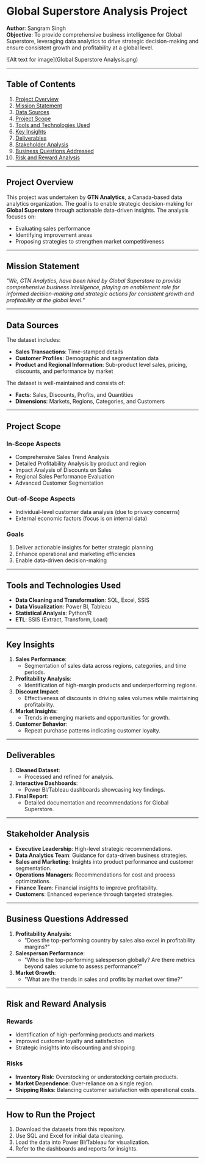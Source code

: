 # Global Superstore Analysis Project

**Author**: Sangram Singh  
**Objective**: To provide comprehensive business intelligence for Global Superstore, leveraging data analytics to drive strategic decision-making and ensure consistent growth and profitability at a global level.


![Alt text for image](Global Superstore Analysis.png)

---

## Table of Contents
1. [Project Overview](#project-overview)
2. [Mission Statement](#mission-statement)
3. [Data Sources](#data-sources)
4. [Project Scope](#project-scope)
5. [Tools and Technologies Used](#tools-and-technologies-used)
6. [Key Insights](#key-insights)
7. [Deliverables](#deliverables)
8. [Stakeholder Analysis](#stakeholder-analysis)
9. [Business Questions Addressed](#business-questions-addressed)
10. [Risk and Reward Analysis](#risk-and-reward-analysis)

---

## Project Overview

This project was undertaken by **GTN Analytics**, a Canada-based data analytics organization. The goal is to enable strategic decision-making for **Global Superstore** through actionable data-driven insights. The analysis focuses on:
- Evaluating sales performance
- Identifying improvement areas
- Proposing strategies to strengthen market competitiveness

---

## Mission Statement

*"We, GTN Analytics, have been hired by Global Superstore to provide comprehensive business intelligence, playing an enablement role for informed decision-making and strategic actions for consistent growth and profitability at the global level."*

---

## Data Sources

The dataset includes:
- **Sales Transactions**: Time-stamped details
- **Customer Profiles**: Demographic and segmentation data
- **Product and Regional Information**: Sub-product level sales, pricing, discounts, and performance by market

The dataset is well-maintained and consists of:
- **Facts**: Sales, Discounts, Profits, and Quantities
- **Dimensions**: Markets, Regions, Categories, and Customers

---

## Project Scope

### **In-Scope Aspects**
- Comprehensive Sales Trend Analysis
- Detailed Profitability Analysis by product and region
- Impact Analysis of Discounts on Sales
- Regional Sales Performance Evaluation
- Advanced Customer Segmentation

### **Out-of-Scope Aspects**
- Individual-level customer data analysis (due to privacy concerns)
- External economic factors (focus is on internal data)

### **Goals**
1. Deliver actionable insights for better strategic planning
2. Enhance operational and marketing efficiencies
3. Enable data-driven decision-making

---

## Tools and Technologies Used

- **Data Cleaning and Transformation**: SQL, Excel, SSIS
- **Data Visualization**: Power BI, Tableau
- **Statistical Analysis**: Python/R
- **ETL**: SSIS (Extract, Transform, Load)

---

## Key Insights

1. **Sales Performance**:
   - Segmentation of sales data across regions, categories, and time periods.
2. **Profitability Analysis**:
   - Identification of high-margin products and underperforming regions.
3. **Discount Impact**:
   - Effectiveness of discounts in driving sales volumes while maintaining profitability.
4. **Market Insights**:
   - Trends in emerging markets and opportunities for growth.
5. **Customer Behavior**:
   - Repeat purchase patterns indicating customer loyalty.

---

## Deliverables

1. **Cleaned Dataset**:
   - Processed and refined for analysis.
2. **Interactive Dashboards**:
   - Power BI/Tableau dashboards showcasing key findings.
3. **Final Report**:
   - Detailed documentation and recommendations for Global Superstore.

---

## Stakeholder Analysis

- **Executive Leadership**: High-level strategic recommendations.
- **Data Analytics Team**: Guidance for data-driven business strategies.
- **Sales and Marketing**: Insights into product performance and customer segmentation.
- **Operations Managers**: Recommendations for cost and process optimizations.
- **Finance Team**: Financial insights to improve profitability.
- **Customers**: Enhanced experience through targeted strategies.

---

## Business Questions Addressed

1. **Profitability Analysis**:
   - "Does the top-performing country by sales also excel in profitability margins?"
2. **Salesperson Performance**:
   - "Who is the top-performing salesperson globally? Are there metrics beyond sales volume to assess performance?"
3. **Market Growth**:
   - "What are the trends in sales and profits by market over time?"

---

## Risk and Reward Analysis

### **Rewards**
- Identification of high-performing products and markets
- Improved customer loyalty and satisfaction
- Strategic insights into discounting and shipping

### **Risks**
- **Inventory Risk**: Overstocking or understocking certain products.
- **Market Dependence**: Over-reliance on a single region.
- **Shipping Risks**: Balancing customer satisfaction with operational costs.

---

## How to Run the Project

1. Download the datasets from this repository.
2. Use SQL and Excel for initial data cleaning.
3. Load the data into Power BI/Tableau for visualization.
4. Refer to the dashboards and reports for insights.

---
